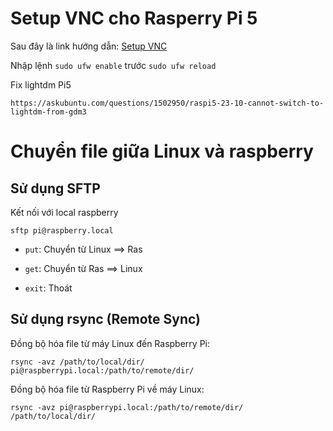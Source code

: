 # Setup VNC cho Rasperry Pi 5 

Sau đây là link hướng dẫn:
[Setup VNC](https://linuxopsys.com/setup-x11vnc-on-ubuntu)

Nhập lệnh `sudo ufw enable` trước `sudo ufw reload`

Fix lightdm Pi5
```
https://askubuntu.com/questions/1502950/raspi5-23-10-cannot-switch-to-lightdm-from-gdm3
```
# Chuyển file giữa Linux và raspberry
## Sử dụng SFTP 
Kết nối với local raspberry
```
sftp pi@raspberry.local
```
- `put`: Chuyển từ Linux ==> Ras

- `get`: Chuyển từ Ras ==> Linux

- `exit`: Thoát


## Sử dụng rsync (Remote Sync)

Đồng bộ hóa file từ máy Linux đến Raspberry Pi:

```
rsync -avz /path/to/local/dir/ pi@raspberrypi.local:/path/to/remote/dir/
```

Đồng bộ hóa file từ Raspberry Pi về máy Linux:
```
rsync -avz pi@raspberrypi.local:/path/to/remote/dir/ /path/to/local/dir/
```
